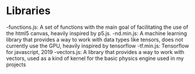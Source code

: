 # Libraries

-functions.js: A set of functions with the main goal of facilitating the use of the html5 canvas, heavily inspired by p5.js.
-nd.min.js: A machine learning library that provides a way to work with data types like tensors, does not currently use the GPU, heavily inspired by tensorflow
-tf.min.js: Tensorflow for javascript, 2019
-vectors.js: A library that provides a way to work with vectors, used as a kind of kernel for the basic physics engine used in my projects 
